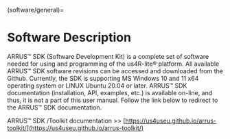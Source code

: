 (software/general)=
# Software Description

ARRUS™ SDK (Software Development Kit) is a complete set of software needed for using and programming of the us4R-lite® platform. 
All available ARRUS™ SDK software revisions can be accessed and downloaded from the Github. Currently, the SDK is supporting MS Windows 10 and 11 x64 operating system or LINUX Ubuntu 20.04 or later.
ARRUS™ SDK documentation (installation, API, examples, etc.) is available on-line, and thus, it is not a part of this user manual. Follow the link below to redirect to the ARRUS™ SDK documentation.

ARRUS™ SDK /Toolkit documentation >>  [https://us4useu.github.io/arrus-toolkit/](https://us4useu.github.io/arrus-toolkit/)

